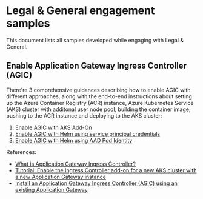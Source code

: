 # Legal & General engagement samples

This document lists all samples developed while engaging with Legal & General.

## Enable Application Gateway Ingress Controller (AGIC)

There're 3 comprehensive guidances describing how to enable AGIC with different approaches, along with the end-to-end instructions about setting up the Azure Container Registry (ACR) instance, Azure Kubernetes Service (AKS) cluster with additonal user node pool, building the container image, pushing to the ACR instance and deploying to the AKS cluster:

1. [Enable AGIC with AKS Add-On](./agic-addon.md)
2. [Enable AGIC with Helm using service principal credentials](./agic-helm-sp.md)
3. [Enable AGIC with Helm using AAD Pod Identity](./agic-helm-identity.md)

References:

* [What is Application Gateway Ingress Controller?](https://docs.microsoft.com/azure/application-gateway/ingress-controller-overview)
* [Tutorial: Enable the Ingress Controller add-on for a new AKS cluster with a new Application Gateway instance](https://docs.microsoft.com/azure/application-gateway/tutorial-ingress-controller-add-on-new)
* [Install an Application Gateway Ingress Controller (AGIC) using an existing Application Gateway](https://docs.microsoft.com/azure/application-gateway/ingress-controller-install-existing)
